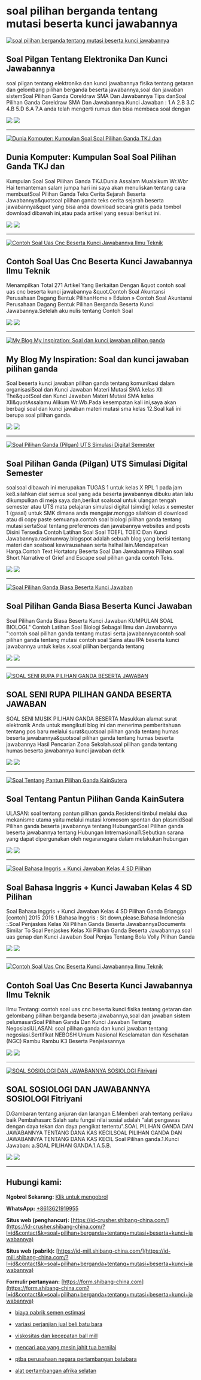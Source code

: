 # soal pilihan berganda tentang mutasi beserta kunci jawabannya

<a href="https://swt.shibang-china.com/?l=id&img&k=soal+pilihan+berganda+tentang+mutasi+beserta+kunci+jawabannya" target="_blank">![soal pilihan berganda tentang mutasi beserta kunci jawabannya](http://static.shibang-china.com/all-800x300/74.jpg)</a>

## Soal Pilgan Tentang Elektronika Dan Kunci Jawabannya
soal pilgan tentang elektronika dan kunci jawabannya fisika tentang getaran dan gelombang pilihan berganda beserta jawabannya,soal dan jawaban sistemSoal Pilihan Ganda Coreldraw SMA Dan Jawabannya Tips danSoal Pilihan Ganda Coreldraw SMA Dan Jawabannya.Kunci Jawaban : 1.A 2.B 3.C 4.B 5.D 6.A 7.A anda telah mengerti rumus dan bisa membaca soal dengan


<a href="https://whatsapp.shibangsoft.com/WhatsApp.php" target="_blank" title="WhatsApp">![](http://static.shibang-china.com/icon/whatsapp.png)</a> <a href="https://swt.shibang-china.com/?l=id&icon&k=soal+pilihan+berganda+tentang+mutasi+beserta+kunci+jawabannya" target="_blank">![](http://static.shibang-china.com/icon/chat-id.png)</a>

---

<a href="https://swt.shibang-china.com/?l=id&img&k=soal+pilihan+berganda+tentang+mutasi+beserta+kunci+jawabannya" target="_blank">![Dunia Komputer: Kumpulan Soal Soal Pilihan Ganda TKJ dan](http://static.shibang-china.com/all-800x300/273.jpg)</a>

## Dunia Komputer: Kumpulan Soal Soal Pilihan Ganda TKJ dan
Kumpulan Soal Soal Pilihan Ganda TKJ.Dunia Assalam Mualaikum Wr.Wbr Hai temanteman salam jumpa hari ini saya akan menuliskan tentang cara membuatSoal Pilihan Ganda Teks Cerita Sejarah Beserta Jawabannya&quotsoal pilihan ganda teks cerita sejarah beserta jawabannya&quot yang bisa anda download secara gratis pada tombol download dibawah ini,atau pada artikel yang sesuai berikut ini.


<a href="https://whatsapp.shibangsoft.com/WhatsApp.php" target="_blank" title="WhatsApp">![](http://static.shibang-china.com/icon/whatsapp.png)</a> <a href="https://swt.shibang-china.com/?l=id&icon&k=soal+pilihan+berganda+tentang+mutasi+beserta+kunci+jawabannya" target="_blank">![](http://static.shibang-china.com/icon/chat-id.png)</a>

---

<a href="https://swt.shibang-china.com/?l=id&img&k=soal+pilihan+berganda+tentang+mutasi+beserta+kunci+jawabannya" target="_blank">![Contoh Soal Uas Cnc Beserta Kunci Jawabannya Ilmu Teknik](http://static.shibang-china.com/all-800x300/217.jpg)</a>

## Contoh Soal Uas Cnc Beserta Kunci Jawabannya Ilmu Teknik
Menampilkan Total 271 Artikel Yang Berkaitan Dengan &quot contoh soal uas cnc beserta kunci jawabannya &quot.Contoh Soal Akuntansi Perusahaan Dagang Bentuk PilihanHome » Eduion » Contoh Soal Akuntansi Perusahaan Dagang Bentuk Pilihan Berganda Beserta Kunci Jawabannya.Setelah aku nulis tentang Contoh Soal


<a href="https://whatsapp.shibangsoft.com/WhatsApp.php" target="_blank" title="WhatsApp">![](http://static.shibang-china.com/icon/whatsapp.png)</a> <a href="https://swt.shibang-china.com/?l=id&icon&k=soal+pilihan+berganda+tentang+mutasi+beserta+kunci+jawabannya" target="_blank">![](http://static.shibang-china.com/icon/chat-id.png)</a>

---

<a href="https://swt.shibang-china.com/?l=id&img&k=soal+pilihan+berganda+tentang+mutasi+beserta+kunci+jawabannya" target="_blank">![My Blog My Inspiration: Soal dan kunci jawaban pilihan ganda](http://static.shibang-china.com/all-800x300/757.jpg)</a>

## My Blog My Inspiration: Soal dan kunci jawaban pilihan ganda
Soal beserta kunci jawaban pilihan ganda tentang komunikasi dalam organisasiSoal dan Kunci Jawaban Materi Mutasi SMA kelas XII The&quotSoal dan Kunci Jawaban Materi Mutasi SMA kelas XII&quotAssalamu Alikum Wr.Wb.Pada kesempatan kali ini,saya akan berbagi soal dan kunci jawaban materi mutasi sma kelas 12.Soal kali ini berupa soal pilihan ganda.


<a href="https://whatsapp.shibangsoft.com/WhatsApp.php" target="_blank" title="WhatsApp">![](http://static.shibang-china.com/icon/whatsapp.png)</a> <a href="https://swt.shibang-china.com/?l=id&icon&k=soal+pilihan+berganda+tentang+mutasi+beserta+kunci+jawabannya" target="_blank">![](http://static.shibang-china.com/icon/chat-id.png)</a>

---

<a href="https://swt.shibang-china.com/?l=id&img&k=soal+pilihan+berganda+tentang+mutasi+beserta+kunci+jawabannya" target="_blank">![Soal Pilihan Ganda (Pilgan) UTS Simulasi Digital Semester](http://static.shibang-china.com/all-800x300/616.jpg)</a>

## Soal Pilihan Ganda (Pilgan) UTS Simulasi Digital Semester
soalsoal dibawah ini merupakan TUGAS 1 untuk kelas X RPL 1 pada jam ke8.silahkan diat semua soal yang ada beserta jawabannya dibuku atan lalu dikumpulkan di meja saya.dan,berikut soalsoal untuk ulangan tengah semester atau UTS mata pelajaran simulasi digital (simdig) kelas x semester 1 (gasal) untuk SMK dimana anda mengajar.monggo silahkan di download atau di copy paste semuanya.contoh soal biologi pilihan ganda tentang mutasi sertaSoal tentang preferences dan jawabannya websites and posts Disini Tersedia Contoh Latihan Soal Soal TOEFL TOEIC Dan Kunci Jawabannya.rasimunway.blogspot adalah sebuah blog yang berisi tentang materi dan soalsoal kewirausahaan serta halhal lain.Mendapatkan Harga.Contoh Text Hortatory Beserta Soal Dan Jawabannya Pilihan soal Short Narrative of Grief and Escape soal pilihan ganda contoh Teks.


<a href="https://whatsapp.shibangsoft.com/WhatsApp.php" target="_blank" title="WhatsApp">![](http://static.shibang-china.com/icon/whatsapp.png)</a> <a href="https://swt.shibang-china.com/?l=id&icon&k=soal+pilihan+berganda+tentang+mutasi+beserta+kunci+jawabannya" target="_blank">![](http://static.shibang-china.com/icon/chat-id.png)</a>

---

<a href="https://swt.shibang-china.com/?l=id&img&k=soal+pilihan+berganda+tentang+mutasi+beserta+kunci+jawabannya" target="_blank">![Soal Pilihan Ganda Biasa Beserta Kunci Jawaban](http://static.shibang-china.com/all-800x300/1319.jpg)</a>

## Soal Pilihan Ganda Biasa Beserta Kunci Jawaban
Soal Pilihan Ganda Biasa Beserta Kunci Jawaban KUMPULAN SOAL BIOLOGI." Contoh Latihan Soal Biologi Sebagai Ilmu dan Jawabannya ":contoh soal pilihan ganda tentang mutasi serta jawabannyacontoh soal pilihan ganda tentang mutasi contoh soal Sains atau IPA beserta kunci jawabannya untuk kelas x.soal pilihan berganda tentang


<a href="https://whatsapp.shibangsoft.com/WhatsApp.php" target="_blank" title="WhatsApp">![](http://static.shibang-china.com/icon/whatsapp.png)</a> <a href="https://swt.shibang-china.com/?l=id&icon&k=soal+pilihan+berganda+tentang+mutasi+beserta+kunci+jawabannya" target="_blank">![](http://static.shibang-china.com/icon/chat-id.png)</a>

---

<a href="https://swt.shibang-china.com/?l=id&img&k=soal+pilihan+berganda+tentang+mutasi+beserta+kunci+jawabannya" target="_blank">![SOAL SENI RUPA PILIHAN GANDA BESERTA JAWABAN](http://static.shibang-china.com/all-800x300/919.jpg)</a>

## SOAL SENI RUPA PILIHAN GANDA BESERTA JAWABAN
SOAL SENI MUSIK PILIHAN GANDA BESERTA Masukkan alamat surat elektronik Anda untuk mengikuti blog ini dan menerima pemberitahuan tentang pos baru melalui surat&quotsoal pilihan ganda tentang humas beserta jawabannya&quotsoal pilihan ganda tentang humas beserta jawabannya Hasil Pencarian Zona Sekolah.soal pilihan ganda tentang humas beserta jawabannya kunci jawaban detik


<a href="https://whatsapp.shibangsoft.com/WhatsApp.php" target="_blank" title="WhatsApp">![](http://static.shibang-china.com/icon/whatsapp.png)</a> <a href="https://swt.shibang-china.com/?l=id&icon&k=soal+pilihan+berganda+tentang+mutasi+beserta+kunci+jawabannya" target="_blank">![](http://static.shibang-china.com/icon/chat-id.png)</a>

---

<a href="https://swt.shibang-china.com/?l=id&img&k=soal+pilihan+berganda+tentang+mutasi+beserta+kunci+jawabannya" target="_blank">![Soal Tentang Pantun Pilihan Ganda KainSutera](http://static.shibang-china.com/all-800x300/129.jpg)</a>

## Soal Tentang Pantun Pilihan Ganda KainSutera
ULASAN: soal tentang pantun pilihan ganda.Resistensi timbul melalui dua mekanisme utama yaitu melalui mutasi kromosom spontan dan plasmidSoal Pilihan ganda beserta jawabannya tentang HubunganSoal Pilihan ganda beserta jawabannya tentang Hubungan Intrernasional1.Sebutkan sarana yang dapat dipergunakan oleh negaranegara dalam melakukan hubungan


<a href="https://whatsapp.shibangsoft.com/WhatsApp.php" target="_blank" title="WhatsApp">![](http://static.shibang-china.com/icon/whatsapp.png)</a> <a href="https://swt.shibang-china.com/?l=id&icon&k=soal+pilihan+berganda+tentang+mutasi+beserta+kunci+jawabannya" target="_blank">![](http://static.shibang-china.com/icon/chat-id.png)</a>

---

<a href="https://swt.shibang-china.com/?l=id&img&k=soal+pilihan+berganda+tentang+mutasi+beserta+kunci+jawabannya" target="_blank">![Soal Bahasa Inggris + Kunci Jawaban Kelas 4 SD Pilihan](http://static.shibang-china.com/all-800x300/1484.jpg)</a>

## Soal Bahasa Inggris + Kunci Jawaban Kelas 4 SD Pilihan
Soal Bahasa Inggris + Kunci Jawaban Kelas 4 SD Pilihan Ganda Erlangga [contoh] 2015 2016 1.Bahasa Inggris : Sit down,please.Bahasa Indonesia :.Soal Penjaskes Kelas Xii Pilihan Ganda Beserta JawabannyaDocuments Similar To Soal Penjaskes Kelas Xii Pilihan Ganda Beserta Jawabannya.soal uas genap dan Kunci Jawaban Soal Penjas Tentang Bola Volly Pilihan Ganda


<a href="https://whatsapp.shibangsoft.com/WhatsApp.php" target="_blank" title="WhatsApp">![](http://static.shibang-china.com/icon/whatsapp.png)</a> <a href="https://swt.shibang-china.com/?l=id&icon&k=soal+pilihan+berganda+tentang+mutasi+beserta+kunci+jawabannya" target="_blank">![](http://static.shibang-china.com/icon/chat-id.png)</a>

---

<a href="https://swt.shibang-china.com/?l=id&img&k=soal+pilihan+berganda+tentang+mutasi+beserta+kunci+jawabannya" target="_blank">![Contoh Soal Uas Cnc Beserta Kunci Jawabannya Ilmu Teknik](http://static.shibang-china.com/all-800x300/505.jpg)</a>

## Contoh Soal Uas Cnc Beserta Kunci Jawabannya Ilmu Teknik
Ilmu Tentang: contoh soal uas cnc beserta kunci fisika tentang getaran dan gelombang pilihan berganda beserta jawabannya,soal dan jawaban sistem pelumasanSoal Pilihan Ganda Dan Kunci Jawaban Tentang NegosiasiULASAN: soal pilihan ganda dan kunci jawaban tentang negosiasi.Sertifikat NEBOSH Umum Nasional Keselamatan dan Kesehatan (NGC) Rambu Rambu K3 Beserta Penjelasannya


<a href="https://whatsapp.shibangsoft.com/WhatsApp.php" target="_blank" title="WhatsApp">![](http://static.shibang-china.com/icon/whatsapp.png)</a> <a href="https://swt.shibang-china.com/?l=id&icon&k=soal+pilihan+berganda+tentang+mutasi+beserta+kunci+jawabannya" target="_blank">![](http://static.shibang-china.com/icon/chat-id.png)</a>

---

<a href="https://swt.shibang-china.com/?l=id&img&k=soal+pilihan+berganda+tentang+mutasi+beserta+kunci+jawabannya" target="_blank">![SOAL SOSIOLOGI DAN JAWABANNYA SOSIOLOGI Fitriyani](http://static.shibang-china.com/all-800x300/321.jpg)</a>

## SOAL SOSIOLOGI DAN JAWABANNYA SOSIOLOGI Fitriyani
D.Gambaran tentang anjuran dan larangan E.Memberi arah tentang perilaku baik Pembahasan: Salah satu fungsi nilai sosial adalah "alat pengawas dengan daya tekan dan daya pengikat tertentu".SOAL PILIHAN GANDA DAN JAWABANNYA TENTANG DANA KAS KECILSOAL PILIHAN GANDA DAN JAWABANNYA TENTANG DANA KAS KECIL Soal Pilihan ganda.1.Kunci Jawaban: a.SOAL PILIHAN GANDA.1.A.5.B.


<a href="https://whatsapp.shibangsoft.com/WhatsApp.php" target="_blank" title="WhatsApp">![](http://static.shibang-china.com/icon/whatsapp.png)</a> <a href="https://swt.shibang-china.com/?l=id&icon&k=soal+pilihan+berganda+tentang+mutasi+beserta+kunci+jawabannya" target="_blank">![](http://static.shibang-china.com/icon/chat-id.png)</a>

---
## Hubungi kami:

**Ngobrol Sekarang:** [Klik untuk mengobrol](https://swt.shibang-china.com?l=id&contact&k=soal+pilihan+berganda+tentang+mutasi+beserta+kunci+jawabannya)

**WhatsApp:**  [+8613621919955](https://whatsapp.shibangsoft.com/WhatsApp.php)

**Situs web (penghancur):** [https://id-crusher.shibang-china.com/](https://id-crusher.shibang-china.com/?l=id&contact&k=soal+pilihan+berganda+tentang+mutasi+beserta+kunci+jawabannya)

**Situs web (pabrik):** [https://id-mill.shibang-china.com/](https://id-mill.shibang-china.com/?l=id&contact&k=soal+pilihan+berganda+tentang+mutasi+beserta+kunci+jawabannya)

**Formulir pertanyaan:** [https://form.shibang-china.com](https://form.shibang-china.com?l=id&contact&k=soal+pilihan+berganda+tentang+mutasi+beserta+kunci+jawabannya)

* [biaya pabrik semen estimasi](../42/biaya%20pabrik%20semen%20estimasi.md)

* [variasi perjanjian jual beli batu bara](../44/variasi%20perjanjian%20jual%20beli%20batu%20bara.md)

* [viskositas dan kecepatan ball mill](../50/viskositas%20dan%20kecepatan%20ball%20mill.md)

* [mencari apa yang mesin jahit tua bernilai](../43/mencari%20apa%20yang%20mesin%20jahit%20tua%20bernilai.md)

* [ptba perusahaan negara pertambangan batubara](../43/ptba%20perusahaan%20negara%20pertambangan%20batubara.md)

* [alat pertambangan afrika selatan](../47/alat%20pertambangan%20afrika%20selatan.md)